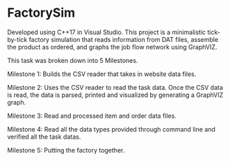 # FactorySim
Developed using C++17 in Visual Studio. This project is a minimalistic tick-by-tick factory simulation that reads information from DAT files, assemble the product as ordered, and graphs the job flow network using GraphVIZ. 

This task was broken down into 5 Milestones. 

Milestone 1: Builds the CSV reader that takes in website data files. 

Milestone 2: Uses the CSV reader to read the task data. Once the CSV data is read, the data is parsed, printed and visualized by generating a GraphVIZ graph. 

Milestone 3: Read and processed item and order data files.

Milestone 4: Read all the data types provided through command line and verified all the task datas. 

Milestone 5: Putting the factory together. 
